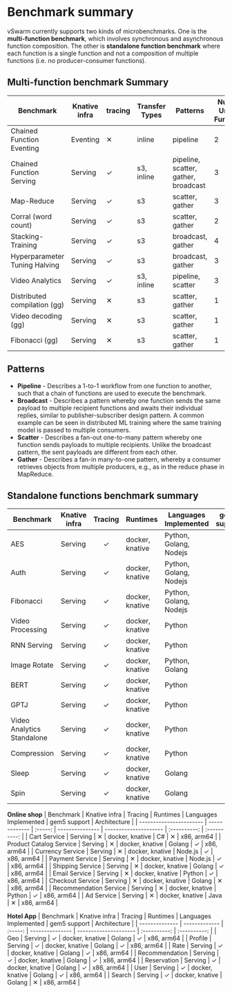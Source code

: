 # Benchmark summary

vSwarm currently supports two kinds of microbenchmarks. One is the **multi-function benchmark**, which involves synchronous and asynchronous function composition. The other is **standalone function benchmark** where each function is a single function and not a composition of multiple functions (i.e. no producer-consumer functions).

## Multi-function benchmark Summary

| Benchmark                     | Knative infra | tracing | Transfer Types | Patterns                             | Num. of Unique Functions |
| ----------------------------- | ------------- | ------- | -------------- | ------------------------------------ | ------------------------ |
| Chained Function Eventing     | Eventing      | ✕       | inline         | pipeline                             | 2                        |
| Chained Function Serving      | Serving       | ✓       | s3, inline     | pipeline, scatter, gather, broadcast | 3                        |
| Map-Reduce                    | Serving       | ✓       | s3             | scatter, gather                      | 3                        |
| Corral (word count)           | Serving       | ✓       | s3             | scatter, gather                      | 2                        |
| Stacking-Training             | Serving       | ✓       | s3             | broadcast, gather                    | 4                        |
| Hyperparameter Tuning Halving | Serving       | ✓       | s3             | broadcast, gather                    | 3                        |
| Video Analytics               | Serving       | ✓       | s3, inline     | pipeline, scatter                    | 3                        |
| Distributed compilation (gg)  | Serving       | ✕       | s3             | scatter, gather                      | 1                        |
| Video decoding (gg)           | Serving       | ✕       | s3             | scatter, gather                      | 1                        |
| Fibonacci (gg)                | Serving       | ✕       | s3             | scatter, gather                      | 1                        |

## Patterns

- **Pipeline** - Describes a 1-to-1 workflow from one function to another, such that a chain of
functions are used to execute the benchmark.
- **Broadcast** - Describes a pattern whereby one function sends the same payload to multiple
recipient functions and awaits their individual replies, similar to publisher-subscriber design
pattern. A common example can be seen in distributed ML training where the same training model is
passed to multiple consumers.
- **Scatter** - Describes a fan-out one-to-many pattern whereby one function sends payloads to
multiple recipients. Unlike the broadcast pattern, the sent payloads are different from each other.
- **Gather** - Describes a fan-in many-to-one pattern, whereby a consumer retrieves objects from
multiple producers, e.g., as in the reduce phase in MapReduce.


## Standalone functions benchmark summary

| Benchmark | Knative infra | Tracing | Runtimes        | Languages Implemented  | gem5 support | Architecture | 
| --------- | ------------- | :-----: | --------------- | ---------------------- | :----------: | :----------: |
| AES       | Serving       |    ✓    | docker, knative | Python, Golang, Nodejs |      ✓       | x86, arm64 |
| Auth      | Serving       |    ✓    | docker, knative | Python, Golang, Nodejs |      ✓       | x86, arm64 |
| Fibonacci | Serving       |    ✓    | docker, knative | Python, Golang, Nodejs |      ✓       | x86, arm64 |
| Video Processing | Serving |    ✓    | docker, knative | Python         |      ✕       | x86, arm64 |
| RNN Serving | Serving      |    ✓    | docker, knative | Python         |      ✕       | x86, arm64 |
| Image Rotate | Serving     |    ✓    | docker, knative | Python, Golang |      ✕       | x86, arm64 |
| BERT      | Serving       |    ✓    | docker, knative | Python         |      ✕       | x86, arm64 |
| GPTJ      | Serving       |    ✓    | docker, knative | Python         |      ✕       | x86, arm64 |
| Video Analytics Standalone | Serving |    ✓    | docker, knative | Python |      ✕       | x86, arm64 |
| Compression | Serving      |    ✓    | docker, knative | Python         |      ✕       | x86, arm64 |
| Sleep     | Serving       |    ✓    | docker, knative | Golang         |      ✕       | x86, arm64 |
| Spin      | Serving       |    ✓    | docker, knative | Golang         |      ✕       | x86, arm64 |

**Online shop**
| Benchmark               | Knative infra | Tracing | Runtimes        | Languages Implemented | gem5 support | Architecture |
| ----------------------- | ------------- | :-----: | --------------- | --------------------- | :----------: | :----------: |
| Cart Service            | Serving       |    ✕    | docker, knative | C#                    |      ✕       | x86, arm64 |
| Product Catalog Service | Serving       |    ✕    | docker, knative | Golang                |      ✓       | x86, arm64 |
| Currency Service        | Serving       |    ✕    | docker, knative | Node.js               |      ✓       | x86, arm64 |
| Payment Service         | Serving       |    ✕    | docker, knative | Node.js               |      ✓       | x86, arm64 |
| Shipping Service        | Serving       |    ✕    | docker, knative | Golang                |      ✓       | x86, arm64 |
| Email Service           | Serving       |    ✕    | docker, knative | Python                |      ✓       | x86, arm64 |
| Checkout Service        | Serving       |    ✕    | docker, knative | Golang                |      ✕       | x86, arm64 |
| Recommendation Service  | Serving       |    ✕    | docker, knative | Python                |      ✓       | x86, arm64 |
| Ad Service              | Serving       |    ✕    | docker, knative | Java                  |      ✕       | x86, arm64 |

**Hotel App**
| Benchmark      | Knative infra | Tracing | Runtimes        | Languages Implemented | gem5 support | Architecture |
| -------------- | ------------- | :-----: | --------------- | --------------------- | :----------: | :----------: |
| Geo            | Serving       |    ✓    | docker, knative | Golang                |      ✓       | x86, arm64 |
| Profile        | Serving       |    ✓    | docker, knative | Golang                |      ✓       | x86, arm64 |
| Rate           | Serving       |    ✓    | docker, knative | Golang                |      ✓       | x86, arm64 |
| Recommendation | Serving       |    ✓    | docker, knative | Golang                |      ✓       | x86, arm64 |
| Reservation    | Serving       |    ✓    | docker, knative | Golang                |      ✓       | x86, arm64 |
| User           | Serving       |    ✓    | docker, knative | Golang                |      ✓       | x86, arm64 |
| Search         | Serving       |    ✓    | docker, knative | Golang                |      ✕       | x86, arm64 |
